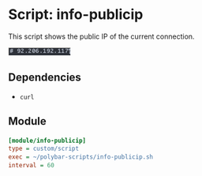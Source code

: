 # Script: info-publicip


This script shows the public IP of the current connection.

![info-publicip](screenshots/1.png)


## Dependencies

* `curl`


## Module

```ini
[module/info-publicip]
type = custom/script
exec = ~/polybar-scripts/info-publicip.sh
interval = 60
```
